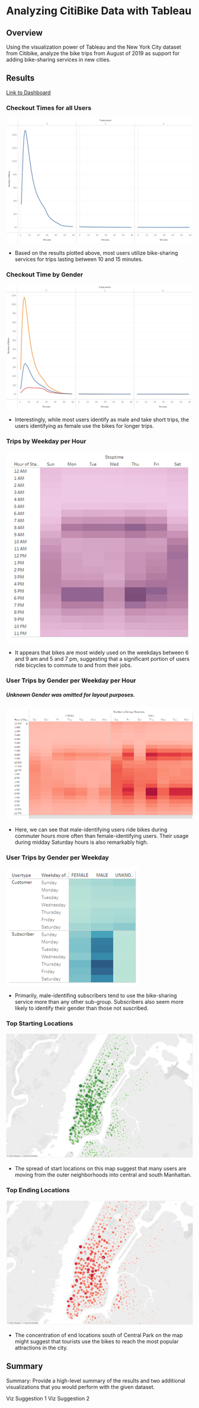 #  Analyzing CitiBike Data with Tableau
## Overview
Using the visualization power of Tableau and the New York City dataset from Citibike, analyze the bike trips from August of 2019 as support for adding bike-sharing services in new cities.

## Results
[Link to Dashboard](https://public.tableau.com/app/profile/natalie.erry/viz/Tableau-Challenge_16478142786160/BikeSharingPresentation?publish=yes)
### Checkout Times for all Users
![checkoutforall.png](Analysis/checkoutforall.png)
   - Based on the results plotted above, most users utilize bike-sharing services for trips lasting between 10 and 15 minutes. 
### Checkout Time by Gender
![checkoutbygender.png](Analysis/checkoutbygender.png)
   - Interestingly, while most users identify as male and take short trips, the users identifying as female use the bikes for longer trips. 
### Trips by Weekday per Hour
![tripsbyweekdayperhour.png](Analysis/tripsbyweekdayperhour.png)
   - It appears that bikes are most widely used on the weekdays between 6 and 9 am and 5 and 7 pm, suggesting that a significant portion of users ride bicycles to commute to and from their jobs. 
### User Trips by Gender per Weekday per Hour
##### *Unknown Gender* was omitted for layout purposes.
![bygenderperwkdyperhr.png](Analysis/bygenderperwkdyperhr.png)
   - Here, we can see that male-identifying users ride bikes during commuter hours more often than female-identifying users. Their usage during midday Saturday hours is also remarkably high.
### User Trips by Gender per Weekday
![bygenderperwkdy.png](Analysis/bygenderperwkdy.png)
   - Primarily, male-identifing subscribers tend to use the bike-sharing service more than any other sub-group. Subscribers also seem more likely to identify their gender than those not suscribed. 
### Top Starting Locations
![topstartlocations.png](Analysis/topstartlocations.png)
   - The spread of start locations on this map suggest that many users are moving from the outer neighborhoods into central and south Manhattan. 
### Top Ending Locations 
![topendlocations.png](Analysis/topendlocations.png)
   - The concentration of end locations south of Central Park on the map might suggest that tourists use the bikes to reach the most popular attractions in the city.



## Summary
Summary: Provide a high-level summary of the results and two additional visualizations that you would perform with the given dataset.

Viz Suggestion 1 
Viz Suggestion 2

